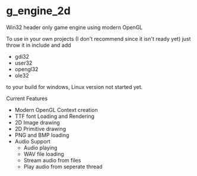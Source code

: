 # g_engine_2d
 Win32 header only game engine using modern OpenGL

To use in your own projects (I don't recommend since it isn't ready yet) just throw it in include and add 
 - gdi32 
 - user32 
 - opengl32 
 - ole32
    
to your build for windows, Linux version not started yet.

 Current Features
  - Modern OpenGL Context creation
  - TTF font Loading and Rendering
  - 2D Image drawing
  - 2D Primitive drawing
  - PNG and BMP loading
  - Audio Support
     - Audio playing
     - WAV file loading
     - Stream audio from files
     - Play audio from seperate thread
